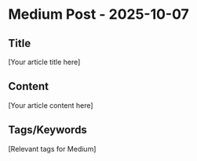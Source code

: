 # Medium Post - 2025-10-07

## Title
[Your article title here]

## Content
[Your article content here]

## Tags/Keywords
[Relevant tags for Medium]
